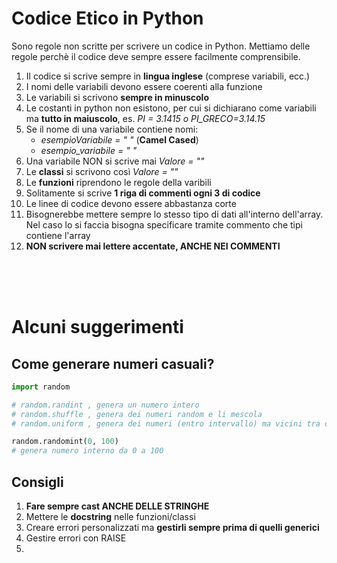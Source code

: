 # Codice Etico in Python
Sono regole non scritte per scrivere un codice in Python. Mettiamo delle regole perchè il codice deve sempre essere facilmente comprensibile.

1. Il codice si scrive sempre in **lingua inglese** (comprese variabili, ecc.)
2. I nomi delle variabili devono essere coerenti alla funzione
3. Le variabili si scrivono **sempre in minuscolo**
4. Le costanti in python non esistono, per cui si dichiarano come variabili ma **tutto in maiuscolo**, es. *PI = 3.1415 o PI_GRECO=3.14.15*
5. Se il nome di una variabile contiene nomi:
	- *esempioVariabile = " "* (**Camel Cased**)
	- *esempio_variabile = " "*
6. Una variabile NON si scrive mai *Valore = ""*
7. Le **classi** si scrivono così *Valore = ""*
8. Le **funzioni** riprendono le regole della varibili
9. Solitamente si scrive **1 riga di commenti ogni 3 di codice**
10. Le linee di codice devono essere abbastanza corte
11. Bisognerebbe mettere sempre lo stesso tipo di dati all'interno dell'array. Nel caso lo si faccia bisogna specificare tramite commento che tipi contiene l'array
12. **NON scrivere mai lettere accentate, ANCHE NEI COMMENTI**

<br>
<br>
<br>

# Alcuni suggerimenti
## Come generare numeri casuali?
```python
import random

# random.randint , genera un numero intero
# random.shuffle , genera dei numeri random e li mescola
# random.uniform , genera dei numeri (entro intervallo) ma vicini tra di loro

random.randomint(0, 100)
# genera numero interno da 0 a 100
```

## Consigli
1. **Fare sempre cast ANCHE DELLE STRINGHE**
2. Mettere le **docstring** nelle funzioni/classi
3. Creare errori personalizzati ma **gestirli sempre prima di quelli generici**
4. Gestire errori con RAISE
5. 
